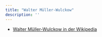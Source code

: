 ```yaml
---
title: "Walter Müller-Wulckow"
description: ''
---
```


* [Walter Müller-Wulckow in der Wikipedia](https://de.wikipedia.org/wiki/Walter_M%C3%BCller-Wulckow)
